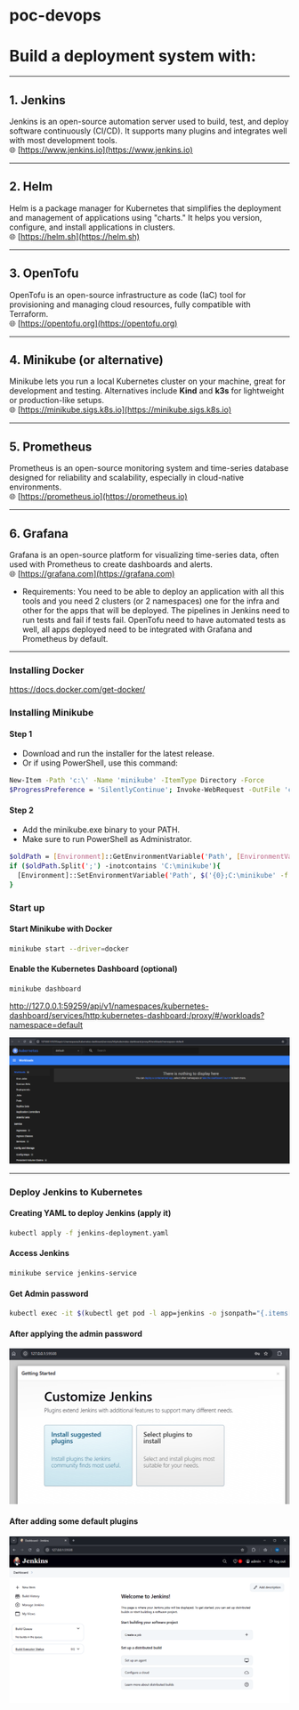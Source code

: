 # poc-devops

# Build a deployment system with:
---

## 1. Jenkins  
Jenkins is an open-source automation server used to build, test, and deploy software continuously (CI/CD). It supports many plugins and integrates well with most development tools.  
🌐 [https://www.jenkins.io](https://www.jenkins.io)

---

## 2. Helm  
Helm is a package manager for Kubernetes that simplifies the deployment and management of applications using "charts." It helps you version, configure, and install applications in clusters.  
🌐 [https://helm.sh](https://helm.sh)

---

## 3. OpenTofu  
OpenTofu is an open-source infrastructure as code (IaC) tool for provisioning and managing cloud resources, fully compatible with Terraform.  
🌐 [https://opentofu.org](https://opentofu.org)

---

## 4. Minikube (or alternative)  
Minikube lets you run a local Kubernetes cluster on your machine, great for development and testing. Alternatives include **Kind** and **k3s** for lightweight or production-like setups.  
🌐 [https://minikube.sigs.k8s.io](https://minikube.sigs.k8s.io)

---

## 5. Prometheus  
Prometheus is an open-source monitoring system and time-series database designed for reliability and scalability, especially in cloud-native environments.  
🌐 [https://prometheus.io](https://prometheus.io)

---

## 6. Grafana  
Grafana is an open-source platform for visualizing time-series data, often used with Prometheus to create dashboards and alerts.  
🌐 [https://grafana.com](https://grafana.com)


* Requirements: You need to be able to deploy an application with all this tools and you need 2 clusters (or 2 namespaces) one for the infra and other for the apps that will be deployed. The pipelines in Jenkins need to run tests and fail if tests fail. OpenTofu need to have automated tests as well, all apps deployed need to be integrated with Grafana and Prometheus by default.


---
### Installing Docker
https://docs.docker.com/get-docker/

### Installing Minikube
#### Step 1
- Download and run the installer for the latest release.
- Or if using PowerShell, use this command:
```bash
New-Item -Path 'c:\' -Name 'minikube' -ItemType Directory -Force
$ProgressPreference = 'SilentlyContinue'; Invoke-WebRequest -OutFile 'c:\minikube\minikube.exe' -Uri 'https://github.com/kubernetes/minikube/releases/latest/download/minikube-windows-amd64.exe' -UseBasicParsing
```
#### Step 2
- Add the minikube.exe binary to your PATH.
- Make sure to run PowerShell as Administrator.
```bash
$oldPath = [Environment]::GetEnvironmentVariable('Path', [EnvironmentVariableTarget]::Machine)
if ($oldPath.Split(';') -inotcontains 'C:\minikube'){
  [Environment]::SetEnvironmentVariable('Path', $('{0};C:\minikube' -f $oldPath), [EnvironmentVariableTarget]::Machine)
}
```

### Start up
#### Start Minikube with Docker
``` bash
minikube start --driver=docker
```
#### Enable the Kubernetes Dashboard (optional)
``` bash
minikube dashboard
```

http://127.0.0.1:59259/api/v1/namespaces/kubernetes-dashboard/services/http:kubernetes-dashboard:/proxy/#/workloads?namespace=default

![alt text](images/image.png)

---

### Deploy Jenkins to Kubernetes

#### Creating YAML to deploy Jenkins (apply it)
``` bash
kubectl apply -f jenkins-deployment.yaml
```

#### Access Jenkins
``` bash
minikube service jenkins-service
```

#### Get Admin password
``` bash
kubectl exec -it $(kubectl get pod -l app=jenkins -o jsonpath="{.items[0].metadata.name}") -- cat /var/jenkins_home/secrets/initialAdminPassword
```

#### After applying the admin password
![alt text](images/customize-jenkins.png)


#### After adding some default plugins
![alt text](images/jenkins-first-page.png)